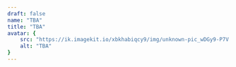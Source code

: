 ```yaml
---
draft: false
name: "TBA"
title: "TBA"
avatar: {
    src: "https://ik.imagekit.io/xbkhabiqcy9/img/unknown-pic_wDGy9-P7V.png?updatedAt=1691165785716",
    alt: "TBA"
}
---
```

